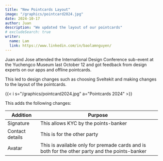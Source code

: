 ```yaml
---
title: "New Pointcards Layout"
image: "/graphics/pointcard2024.jpg"
date: 2024-10-17
author: Juan
description: "We updated the layout of our pointcards"
# excludeSearch: true
writer:
  name: Lam
  link: https://www.linkedin.com/in/baolamnguyen/
---
```



Juan and Jose attended the International Design Conference sub-event at the Yuchengco Museum last October 12 and got feedback from design experts on our apps and offline pointcards.

This led to design changes such as choosing Sveltekit and making changes to the layout of the pointcards.

{{< i s="/graphics/pointcard2024.jpg" a="Pointcards 2024" >}}


This adds the following changes:

Addition | Purpose
--- | ---
Signature | This allows KYC by the points-banker
Contact details | This is for the other party
Avatar | This is available only for premade cards and is both for the other party and the points-banker

 